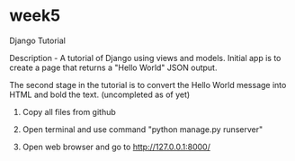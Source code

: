 # week5
 Django Tutorial

 Description - A tutorial of Django using views and models. Initial app
 is to create a page that returns a "Hello World" JSON output. 

 The second stage in the tutorial is to convert the Hello World message
 into HTML and bold the text. (uncompleted as of yet)

1) Copy all files from github

2) Open terminal and use command "python manage.py runserver"

3) Open web browser and go to http://127.0.0.1:8000/